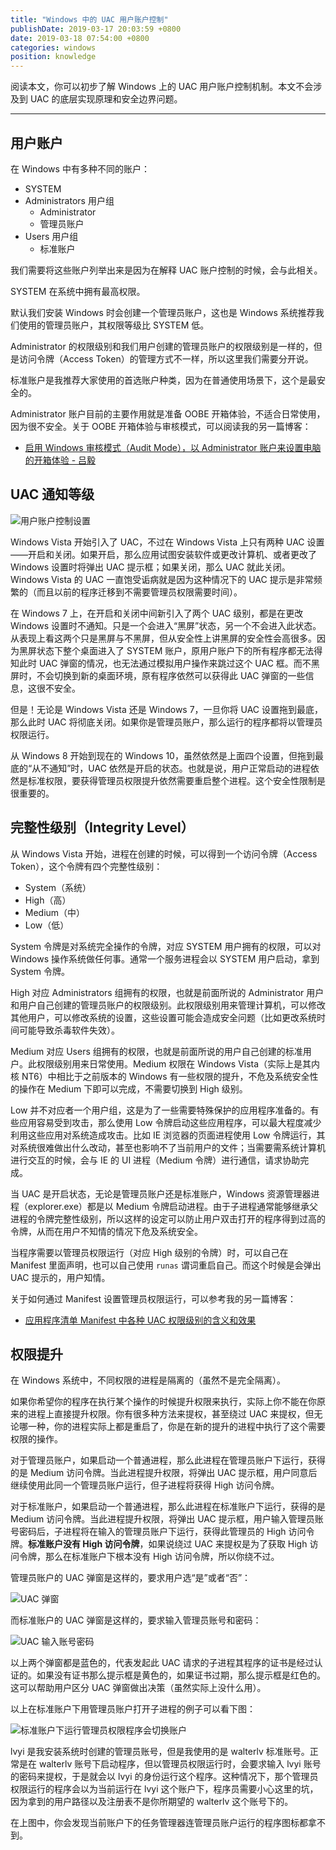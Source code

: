 ```yaml
---
title: "Windows 中的 UAC 用户账户控制"
publishDate: 2019-03-17 20:03:59 +0800
date: 2019-03-18 07:54:00 +0800
categories: windows
position: knowledge
---
```


阅读本文，你可以初步了解 Windows 上的 UAC 用户账户控制机制。本文不会涉及到 UAC 的底层实现原理和安全边界问题。

---

<div id="toc"></div>

## 用户账户

在 Windows 中有多种不同的账户：

- SYSTEM
- Administrators 用户组
    - Administrator
    - 管理员账户
- Users 用户组
    - 标准账户

我们需要将这些账户列举出来是因为在解释 UAC 账户控制的时候，会与此相关。

SYSTEM 在系统中拥有最高权限。

默认我们安装 Windows 时会创建一个管理员账户，这也是 Windows 系统推荐我们使用的管理员账户，其权限等级比 SYSTEM 低。

Administrator 的权限级别和我们用户创建的管理员账户的权限级别是一样的，但是访问令牌（Access Token）的管理方式不一样，所以这里我们需要分开说。

标准账户是我推荐大家使用的首选账户种类，因为在普通使用场景下，这个是最安全的。

Administrator 账户目前的主要作用就是准备 OOBE 开箱体验，不适合日常使用，因为很不安全。关于 OOBE 开箱体验与审核模式，可以阅读我的另一篇博客：

- [启用 Windows 审核模式（Audit Mode），以 Administrator 账户来设置电脑的开箱体验 - 吕毅](/post/windows-audit-mode.html)

## UAC 通知等级

![用户账户控制设置](/static/posts/2019-03-17-18-42-26.png)

Windows Vista 开始引入了 UAC，不过在 Windows Vista 上只有两种 UAC 设置——开启和关闭。如果开启，那么应用试图安装软件或更改计算机、或者更改了 Windows 设置时将弹出 UAC 提示框；如果关闭，那么 UAC 就此关闭。Windows Vista 的 UAC 一直饱受诟病就是因为这种情况下的 UAC 提示是非常频繁的（而且以前的程序迁移到不需要管理员权限需要时间）。

在 Windows 7 上，在开启和关闭中间新引入了两个 UAC 级别，都是在更改 Windows 设置时不通知。只是一个会进入“黑屏”状态，另一个不会进入此状态。从表现上看这两个只是黑屏与不黑屏，但从安全性上讲黑屏的安全性会高很多。因为黑屏状态下整个桌面进入了 SYSTEM 账户，原用户账户下的所有程序都无法得知此时 UAC 弹窗的情况，也无法通过模拟用户操作来跳过这个 UAC 框。而不黑屏时，不会切换到新的桌面环境，原有程序依然可以获得此 UAC 弹窗的一些信息，这很不安全。

但是！无论是 Windows Vista 还是 Windows 7，一旦你将 UAC 设置拖到最底，那么此时 UAC 将彻底关闭。如果你是管理员账户，那么运行的程序都将以管理员权限运行。

从 Windows 8 开始到现在的 Windows 10，虽然依然是上面四个设置，但拖到最底的“从不通知”时，UAC 依然是开启的状态。也就是说，用户正常启动的进程依然是标准权限，要获得管理员权限提升依然需要重启整个进程。这个安全性限制是很重要的。

## 完整性级别（Integrity Level）

从 Windows Vista 开始，进程在创建的时候，可以得到一个访问令牌（Access Token），这个令牌有四个完整性级别：

- System（系统）
- High（高）
- Medium（中）
- Low（低）

System 令牌是对系统完全操作的令牌，对应 SYSTEM 用户拥有的权限，可以对 Windows 操作系统做任何事。通常一个服务进程会以 SYSTEM 用户启动，拿到 System 令牌。

High 对应 Administrators 组拥有的权限，也就是前面所说的 Administrator 用户和用户自己创建的管理员账户的权限级别。此权限级别用来管理计算机，可以修改其他用户，可以修改系统的设置，这些设置可能会造成安全问题（比如更改系统时间可能导致杀毒软件失效）。

Medium 对应 Users 组拥有的权限，也就是前面所说的用户自己创建的标准用户。此权限级别用来日常使用。Medium 权限在 Windows Vista（实际上是其内核 NT6）中相比于之前版本的 Windows 有一些权限的提升，不危及系统安全性的操作在 Medium 下即可以完成，不需要切换到 High 级别。

Low 并不对应者一个用户组，这是为了一些需要特殊保护的应用程序准备的。有些应用容易受到攻击，那么使用 Low 令牌启动这些应用程序，可以最大程度减少利用这些应用对系统造成攻击。比如 IE 浏览器的页面进程使用 Low 令牌运行，其对系统很难做出什么改动，甚至也影响不了当前用户的文件；当需要需系统计算机进行交互的时候，会与 IE 的 UI 进程（Medium 令牌）进行通信，请求协助完成。

当 UAC 是开启状态，无论是管理员账户还是标准账户，Windows 资源管理器进程（explorer.exe）都是以 Medium 令牌启动进程。由于子进程通常能够继承父进程的令牌完整性级别，所以这样的设定可以防止用户双击打开的程序得到过高的令牌，从而在用户不知情的情况下危及系统安全。

当程序需要以管理员权限运行（对应 High 级别的令牌）时，可以自己在 Manifest 里面声明，也可以自己使用 `runas` 谓词重启自己。而这个时候是会弹出 UAC 提示的，用户知情。

关于如何通过 Manifest 设置管理员权限运行，可以参考我的另一篇博客：

- [应用程序清单 Manifest 中各种 UAC 权限级别的含义和效果](/post/requested-execution-level-of-application-manifest.html)

## 权限提升

在 Windows 系统中，不同权限的进程是隔离的（虽然不是完全隔离）。

如果你希望你的程序在执行某个操作的时候提升权限来执行，实际上你不能在你原来的进程上直接提升权限。你有很多种方法来提权，甚至绕过 UAC 来提权，但无论哪一种，你的进程实际上都是重启了，你是在新的提升的进程中执行了这个需要权限的操作。

对于管理员账户，如果启动一个普通进程，那么此进程在管理员账户下运行，获得的是 Medium 访问令牌。当此进程提升权限，将弹出 UAC 提示框，用户同意后继续使用此同一个管理员账户运行，但子进程将获得 High 访问令牌。

对于标准账户，如果启动一个普通进程，那么此进程在标准账户下运行，获得的是 Medium 访问令牌。当此进程提升权限，将弹出 UAC 提示框，用户输入管理员账号密码后，子进程将在输入的管理员账户下运行，获得此管理员的 High 访问令牌。**标准账户没有 High 访问令牌**，如果说绕过 UAC 来提权是为了获取 High 访问令牌，那么在标准账户下根本没有 High 访问令牌，所以你绕不过。

管理员账户的 UAC 弹窗是这样的，要求用户选“是”或者“否”：

![UAC 弹窗](/static/posts/2019-03-17-16-42-45.png)

而标准账户的 UAC 弹窗是这样的，要求输入管理员账号和密码：

![UAC 输入账号密码](/static/posts/2019-03-17-19-21-44.png)

以上两个弹窗都是蓝色的，代表发起此 UAC 请求的子进程其程序的证书是经过认证的。如果没有证书那么提示框是黄色的，如果证书过期，那么提示框是红色的。这可以帮助用户区分 UAC 弹窗做出决策（虽然实际上没什么用）。

以上在标准账户下用管理员账户打开子进程的例子可以看下图：

![标准账户下运行管理员权限程序会切换账户](/static/posts/2019-03-17-16-57-48.png)

lvyi 是我安装系统时创建的管理员账号，但是我使用的是 walterlv 标准账号。正常是在 walterlv 账号下启动程序，但以管理员权限运行时，会要求输入 lvyi 账号的密码来提权，于是就会以 lvyi 的身份运行这个程序。这种情况下，那个管理员权限运行的程序会以为当前运行在 lvyi 这个账户下，程序员需要小心这里的坑，因为拿到的用户路径以及注册表不是你所期望的 walterlv 这个账号下的。

在上图中，你会发现当前账户下的任务管理器连管理员账户运行的程序图标都拿不到。

<!-- ---

**参考资料**

- [Windows 7 中的用户帐户控制（UAC）真的有必要吗？ - 洛晓晓晓晓的回答 - 知乎](https://www.zhihu.com/question/20139121/answer/57630581) -->
